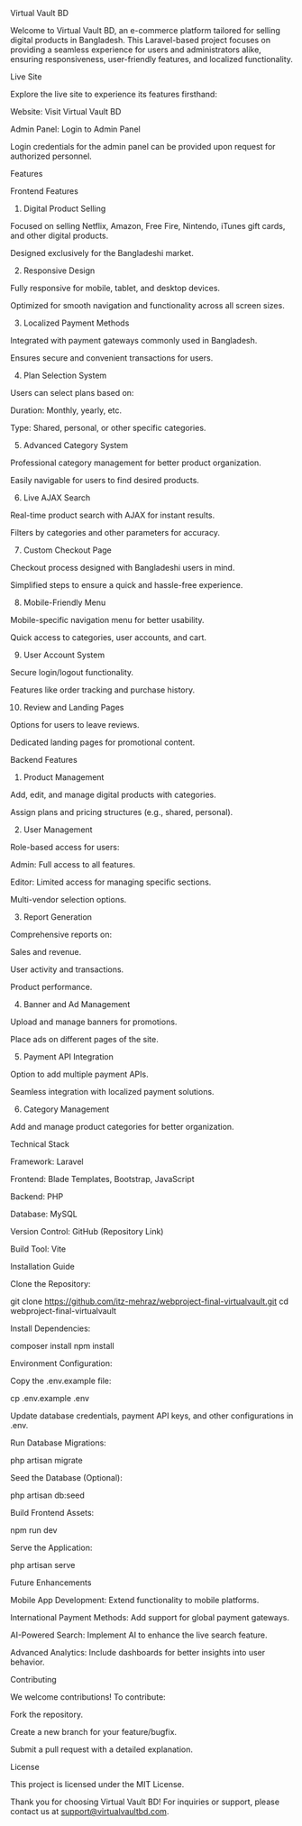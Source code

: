 Virtual Vault BD

Welcome to Virtual Vault BD, an e-commerce platform tailored for selling digital products in Bangladesh. This Laravel-based project focuses on providing a seamless experience for users and administrators alike, ensuring responsiveness, user-friendly features, and localized functionality.

Live Site

Explore the live site to experience its features firsthand:

Website: Visit Virtual Vault BD

Admin Panel: Login to Admin Panel

Login credentials for the admin panel can be provided upon request for authorized personnel.

Features

Frontend Features

1. Digital Product Selling

Focused on selling Netflix, Amazon, Free Fire, Nintendo, iTunes gift cards, and other digital products.

Designed exclusively for the Bangladeshi market.

2. Responsive Design

Fully responsive for mobile, tablet, and desktop devices.

Optimized for smooth navigation and functionality across all screen sizes.

3. Localized Payment Methods

Integrated with payment gateways commonly used in Bangladesh.

Ensures secure and convenient transactions for users.

4. Plan Selection System

Users can select plans based on:

Duration: Monthly, yearly, etc.

Type: Shared, personal, or other specific categories.

5. Advanced Category System

Professional category management for better product organization.

Easily navigable for users to find desired products.

6. Live AJAX Search

Real-time product search with AJAX for instant results.

Filters by categories and other parameters for accuracy.

7. Custom Checkout Page

Checkout process designed with Bangladeshi users in mind.

Simplified steps to ensure a quick and hassle-free experience.

8. Mobile-Friendly Menu

Mobile-specific navigation menu for better usability.

Quick access to categories, user accounts, and cart.

9. User Account System

Secure login/logout functionality.

Features like order tracking and purchase history.

10. Review and Landing Pages

Options for users to leave reviews.

Dedicated landing pages for promotional content.

Backend Features

1. Product Management

Add, edit, and manage digital products with categories.

Assign plans and pricing structures (e.g., shared, personal).

2. User Management

Role-based access for users:

Admin: Full access to all features.

Editor: Limited access for managing specific sections.

Multi-vendor selection options.

3. Report Generation

Comprehensive reports on:

Sales and revenue.

User activity and transactions.

Product performance.

4. Banner and Ad Management

Upload and manage banners for promotions.

Place ads on different pages of the site.

5. Payment API Integration

Option to add multiple payment APIs.

Seamless integration with localized payment solutions.

6. Category Management

Add and manage product categories for better organization.

Technical Stack

Framework: Laravel

Frontend: Blade Templates, Bootstrap, JavaScript

Backend: PHP

Database: MySQL

Version Control: GitHub (Repository Link)

Build Tool: Vite

Installation Guide

Clone the Repository:

git clone https://github.com/itz-mehraz/webproject-final-virtualvault.git
cd webproject-final-virtualvault

Install Dependencies:

composer install
npm install

Environment Configuration:

Copy the .env.example file:

cp .env.example .env

Update database credentials, payment API keys, and other configurations in .env.

Run Database Migrations:

php artisan migrate

Seed the Database (Optional):

php artisan db:seed

Build Frontend Assets:

npm run dev

Serve the Application:

php artisan serve

Future Enhancements

Mobile App Development: Extend functionality to mobile platforms.

International Payment Methods: Add support for global payment gateways.

AI-Powered Search: Implement AI to enhance the live search feature.

Advanced Analytics: Include dashboards for better insights into user behavior.

Contributing

We welcome contributions! To contribute:

Fork the repository.

Create a new branch for your feature/bugfix.

Submit a pull request with a detailed explanation.

License

This project is licensed under the MIT License.

Thank you for choosing Virtual Vault BD! For inquiries or support, please contact us at support@virtualvaultbd.com.
